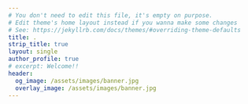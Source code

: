 ```yaml
---
# You don't need to edit this file, it's empty on purpose.
# Edit theme's home layout instead if you wanna make some changes
# See: https://jekyllrb.com/docs/themes/#overriding-theme-defaults
title: .                                                      
strip_title: true
layout: single
author_profile: true
# excerpt: Welcome!!
header:
  og_image: /assets/images/banner.jpg
  overlay_image: /assets/images/banner.jpg
---
```

